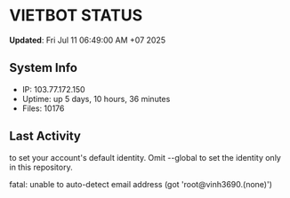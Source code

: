 # VIETBOT STATUS
**Updated**: Fri Jul 11 06:49:00 AM +07 2025

## System Info
- IP: 103.77.172.150
- Uptime: up 5 days, 10 hours, 36 minutes
- Files: 10176

## Last Activity

to set your account's default identity.
Omit --global to set the identity only in this repository.

fatal: unable to auto-detect email address (got 'root@vinh3690.(none)')

